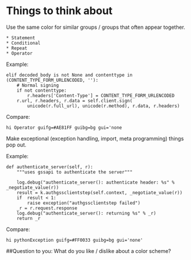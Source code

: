 
Things to think about
=====================

Use the same color for similar groups / groups that often appear together.

    * Statement
    * Conditional
    * Repeat
    * Operator

Example:

    elif decoded_body is not None and contenttype in (CONTENT_TYPE_FORM_URLENCODED, ''):
        # Normal signing
        if not contenttype:
            r.headers['Content-Type'] = CONTENT_TYPE_FORM_URLENCODED
        r.url, r.headers, r.data = self.client.sign(
            unicode(r.full_url), unicode(r.method), r.data, r.headers)

Compare:

    hi Operator guifg=#AE81FF guibg=bg gui='none

Make exceptional (exception handling, import, meta programming) things pop out.

Example:

    def authenticate_server(self, r):
        """uses gssapi to authenticate the server"""

        log.debug("authenticate_server(): authenticate header: %s" % _negotiate_value(r))
        result = k.authgssclientstep(self.context, _negotiate_value(r))
        if  result < 1:
            raise exception("authgssclientstep failed")
        _r = r.request.response
        log.debug("authenticate_server(): returning %s" % _r)
        return _r

Compare:

    hi pythonException guifg=#FF0033 guibg=bg gui='none'

##Question to you: What do you like / dislike about a color scheme?
